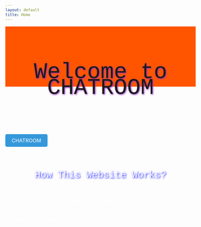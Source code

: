 ```yaml
---
layout: default
title: Home
---
```


<html>
<head>
  <style>
    .welcome-background {
      width: 600px;
      height: 190px;
      background-color: red;
      animation-name: example;
      animation-duration: 4s;
      animation-iteration-count: infinite;
    }
        @keyframes example {
      0%   {background-color: red;}
      25%  {background-color: yellow;}
      50%  {background-color: blue;}
      100% {background-color: green;}
    }
    .welcome-text {
      font-family: "Pacifico", "Courier New", monospace;
            text-align: center;
            line-height: 50px;
            font-size: 70px;
            text-shadow: 2px 2px 5px DarkOrchid;
    }
  </style>
</head>
<body>
  <div class='welcome-background'>
  <div class='welcome-text'>
    <br>
    <p>Welcome to CHATROOM</p>
    <br>
  </div>

<html>
<head>
  <style>
    .styled-button {
      display: inline-block;
      padding: 10px 20px;
      background-color: #3498db; /* Change the background color as desired */
      color: #fff; /* Change the text color as desired */
      text-decoration: none;
      border: none;
      border-radius: 5px;
      cursor: pointer;
      font-size: 16px;
      transition: background-color 0.3s;
    }
    .styled-button:hover {
      background-color: #2980b9; /* Change the hover background color as desired */
    }
  </style>
</head>
<body>
  <a class="styled-button" href="{{site.baseurl}}/chatroom">CHATROOM</a>
  <br>
  <br>
  <br>
</body>
</html>
<html>
<head>
    <style>
        .p1 {
            font-family: "Lucida Console", "Courier New", monospace;
            text-align: center;
            line-height: 50px;
            font-size: 30px;
            text-shadow: 2px 2px 5px blue;
            color: white
          }
        .p2 {
          font-family: "Lucida Console", "Courier New", monospace;
          text-align: center;
          line-height: 20px;
          font-size: 15px;
          color: white
        }
      </style>
</head>
<body>
    <div class='p1'>
    <p>How This Website Works?</p>
    </div>
    <div class='p2'>
    <i>In this chat website, we make a server that allow users to live chat with other users. </i>
    <br>
    <br>
    <br>
    <i>Built By: Eshaan Kumar, Brandon So, Ninaad Kiran, Aaron Hsu</i>
    </div>
</body>
    
